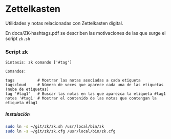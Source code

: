 # Zettelkasten

Utilidades y notas relacionadas con Zettelkasten digital.

En docs/ZK-hashtags.pdf se describen las motivaciones de las que surge el script `zk.sh`


### Script zk

```
Sintaxis: zk comando ['#tag']

Comandos:

tags          # Mostrar las notas asociadas a cada etiqueta
tagscloud     # Número de veces que aparece cada una de las etiquetas (nube de etiquetas)
tag '#tag1'   # Buscar las notas en las que aparezca la etiqueta #tag1
notes '#tag1' # Mostrar el contenido de las notas que contengan la etiqueta #tag1
```

##### Instalación

```bash
sudo ln -s ~/git/zk/zk.sh /usr/local/bin/zk
sudo ln -s ~/git/zk/zk.cfg /usr/local/bin/zk.cfg
```

